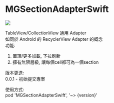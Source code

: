 # MGSectionAdapterSwift
![](https://img.shields.io/cocoapods/v/MGSectionAdapterSwift.svg?style=flat)  

TableView/CollectionView 通用 Adapter  
如同於 Android 的 RecyclerView Adapter 的概念  
功能:
1. 置頂/更多加載, 下拉刷新
2. 擁有無限層級, 讓每個cell都可為一個section  

版本更迭:  
0.0.1 - 初始提交專案  

使用方式:  
pod 'MGSectionAdapterSwift', '~> {version}'
